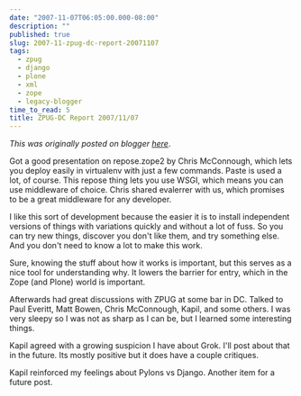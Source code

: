 ```yaml
---
date: "2007-11-07T06:05:00.000-08:00"
description: ""
published: true
slug: 2007-11-zpug-dc-report-20071107
tags:
  - zpug
  - django
  - plone
  - xml
  - zope
  - legacy-blogger
time_to_read: 5
title: ZPUG-DC Report 2007/11/07
---
```


_This was originally posted on blogger [here](https://pydanny.blogspot.com/2007/11/zpug-dc-report-20071107.html)_.

Got a good presentation on repose.zope2 by Chris McConnough, which lets you deploy easily in virtualenv with just a few commands. Paste is used a lot, of course. This repose thing lets you use WSGI, which means you can use middleware of choice. Chris shared evalerrer with us, which promises to be a great middleware for any developer.

I like this sort of development because the easier it is to install independent versions of things with variations quickly and without a lot of fuss. So you can try new things, discover you don't like them, and try something else. And you don't need to know a lot to make this work.

Sure, knowing the stuff about how it works is important, but this serves as a nice tool for understanding why. It lowers the barrier for entry, which in the Zope (and Plone) world is important.

Afterwards had great discussions with ZPUG at some bar in DC. Talked to Paul Everitt, Matt Bowen, Chris McConnough, Kapil, and some others. I was very sleepy so I was not as sharp as I can be, but I learned some interesting things.

Kapil agreed with a growing suspicion I have about Grok. I'll post about that in the future. Its mostly positive but it does have a couple critiques.

Kapil reinforced my feelings about Pylons vs Django. Another item for a future post.
